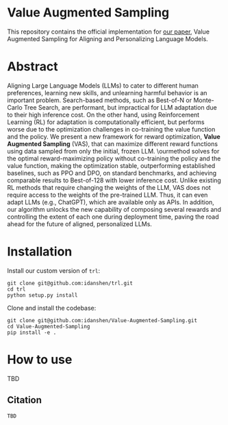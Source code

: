 Value Augmented Sampling
=

This repository contains the official implementation for [our paper](https://openreview.net/pdf?id=4KqkizXgXU), Value Augmented Sampling for Aligning and Personalizing Language Models.

# Abstract
Aligning Large Language Models (LLMs) to cater to different human preferences, learning new skills, and unlearning harmful behavior is an important problem. Search-based methods, such as Best-of-N or Monte-Carlo Tree Search, are performant, but impractical for LLM adaptation due to their high inference cost. On the other hand, using Reinforcement Learning (RL) for adaptation is computationally efficient, but performs worse due to the optimization challenges in co-training the value function and the policy. We present a new framework for reward optimization, **Value Augmented Sampling** (VAS), that can maximize different reward functions using data sampled from only the initial, frozen LLM. \ourmethod solves for the optimal reward-maximizing policy without co-training the policy and the value function, making the optimization stable, outperforming established baselines, such as PPO and DPO, on standard benchmarks, and achieving comparable results to Best-of-128 with lower inference cost. Unlike existing RL methods that require changing the weights of the LLM, VAS does not require access to the weights of the pre-trained LLM. Thus, it can even adapt LLMs (e.g., ChatGPT), which are available only as APIs. In addition, our algorithm unlocks the new capability of composing several rewards and controlling the extent of each one during deployment time, paving the road ahead for the future of aligned, personalized LLMs.
# Installation
Install our custom version of `trl`:
```
git clone git@github.com:idanshen/trl.git
cd trl
python setup.py install
```
Clone and install the codebase:
```
git clone git@github.com:idanshen/Value-Augmented-Sampling.git
cd Value-Augmented-Sampling
pip install -e .
```

# How to use

TBD

## Citation
```latex
TBD
```
